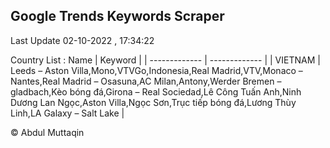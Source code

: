 

## Google Trends Keywords Scraper 
 
Last Update 02-10-2022 , 17:34:22

Country List :
 Name  | Keyword |
| ------------- | ------------- |
| VIETNAM | Leeds – Aston Villa,Mono,VTVGo,Indonesia,Real Madrid,VTV,Monaco – Nantes,Real Madrid – Osasuna,AC Milan,Antony,Werder Bremen – gladbach,Kèo bóng đá,Girona – Real Sociedad,Lê Công Tuấn Anh,Ninh Dương Lan Ngọc,Aston Villa,Ngọc Sơn,Trục tiếp bóng đá,Lương Thùy Linh,LA Galaxy – Salt Lake |



© Abdul Muttaqin 
